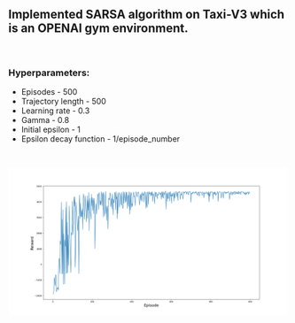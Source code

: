 <h2>Implemented SARSA algorithm on Taxi-V3 which is an OPENAI gym environment.</h2>
<br>
<h3>Hyperparameters:</h3>
<ul>
    <li>Episodes - 500</li>
    <li>Trajectory length - 500</li>
    <li>Learning rate - 0.3</li>
    <li>Gamma - 0.8</li>
    <li>Initial epsilon - 1</li>
    <li>Epsilon decay function - 1/episode_number</li>
</ul>
<br>


![Graph showing the reward after an episode](./taxi_v3_sarsa.png)